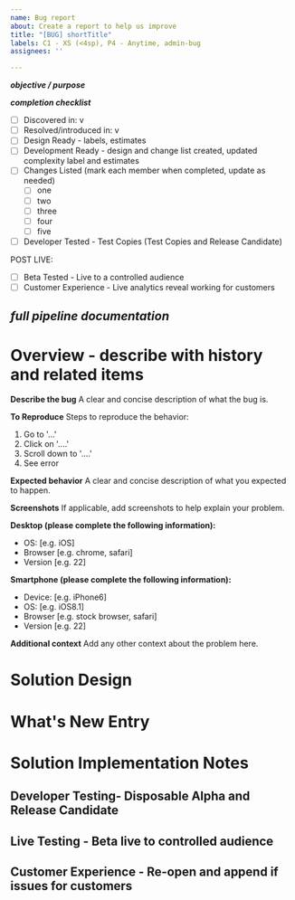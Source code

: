 ```yaml
---
name: Bug report
about: Create a report to help us improve
title: "[BUG] shortTitle"
labels: C1 - XS (<4sp), P4 - Anytime, admin-bug
assignees: ''

---
```


**_objective / purpose_**  

**_completion checklist_** 
- [ ] Discovered in: v  
- [ ] Resolved/introduced in: v  
- [ ] Design Ready - labels, estimates
- [ ] Development Ready - design and change list created, updated complexity label and estimates
- [ ] Changes Listed  (mark each member when completed, update as needed)
  - [ ] one  
  - [ ] two  
  - [ ] three  
  - [ ] four  
  - [ ] five  
- [ ] Developer Tested - Test Copies (Test Copies and Release Candidate) 

POST LIVE:
- [ ] Beta Tested - Live to a controlled audience  
- [ ] Customer Experience - Live analytics reveal working for customers  

**_full pipeline documentation_** 
--- 
# Overview - describe with history and related items  
**Describe the bug**
A clear and concise description of what the bug is.

**To Reproduce**
Steps to reproduce the behavior:
1. Go to '...'
2. Click on '....'
3. Scroll down to '....'
4. See error

**Expected behavior**
A clear and concise description of what you expected to happen.

**Screenshots**
If applicable, add screenshots to help explain your problem.

**Desktop (please complete the following information):**
 - OS: [e.g. iOS]
 - Browser [e.g. chrome, safari]
 - Version [e.g. 22]

**Smartphone (please complete the following information):**
 - Device: [e.g. iPhone6]
 - OS: [e.g. iOS8.1]
 - Browser [e.g. stock browser, safari]
 - Version [e.g. 22]

**Additional context**
Add any other context about the problem here.

# Solution Design  
# What's New Entry  
# Solution Implementation Notes  
## Developer Testing- Disposable Alpha and Release Candidate  
## Live Testing - Beta live to controlled audience  
## Customer Experience - Re-open and append if issues for customers
